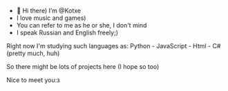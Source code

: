 - 👋 Hi there) I’m @Kotxe
- I love music and games)
- You can refer to me as he or she, I don't mind
- I speak Russian and English freely;)

Right now I'm studying such languages as: 
                                         Python
                                         - JavaScript
                                         - Html
                                         - C#
                                         (pretty much, huh)

So there might be lots of projects here (I hope so too)

Nice to meet you:з
